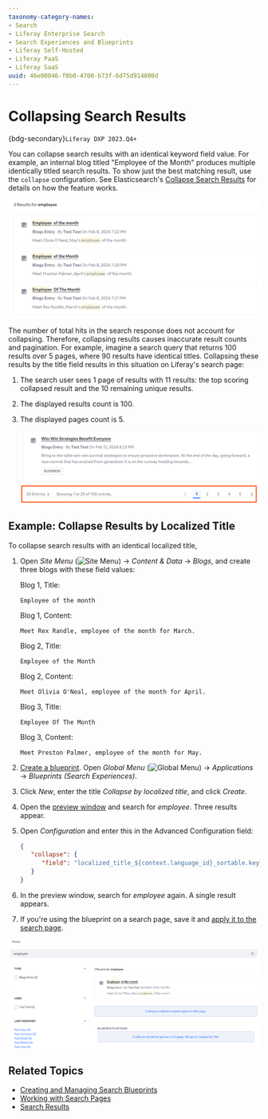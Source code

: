 ```yaml
---
taxonomy-category-names:
- Search
- Liferay Enterprise Search
- Search Experiences and Blueprints
- Liferay Self-Hosted
- Liferay PaaS
- Liferay SaaS
uuid: 46e00046-f0b0-4700-b73f-6d75d914800d
---
```

# Collapsing Search Results

{bdg-secondary}`Liferay DXP 2023.Q4+`

You can collapse search results with an identical keyword field value. For example, an internal blog titled "Employee of the Month" produces multiple identically titled search results. To show just the best matching result, use the `collapse` configuration. See Elasticsearch's [Collapse Search Results](https://www.elastic.co/guide/en/elasticsearch/reference/current/collapse-search-results.html) for details on how the feature works.

![There are multiple blogs about the employee of the month.](./collapsing-search-results/images/01.png)

The number of total hits in the search response does not account for collapsing. Therefore, collapsing results causes inaccurate result counts and pagination. For example, imagine a search query that returns 100 results over 5 pages, where 90 results have identical titles. Collapsing these results by the title field results in this situation on Liferay's search page:

1. The search user sees 1 page of results with 11 results: the top scoring collapsed result and the 10 remaining unique results.
1. The displayed results count is 100.
1. The displayed pages count is 5.

   ![Result counts and pagination don't work well with collapsed results.](./collapsing-search-results/images/03.png)

## Example: Collapse Results by Localized Title

To collapse search results with an identical localized title,

1. Open _Site Menu_ (![Site Menu](../../../../images/icon-product-menu.png)) &rarr; _Content & Data_ &rarr; _Blogs_, and create three blogs with these field values:

   Blog 1, Title:

   ```
   Employee of the month
   ```

   Blog 1, Content:

   ```
   Meet Rex Randle, employee of the month for March.
   ```


   Blog 2, Title:

   ```
   Employee of the Month
   ```

   Blog 2, Content:

   ```
   Meet Olivia O'Neal, employee of the month for April.
   ```

   Blog 3, Title:

   ```
   Employee Of The Month
   ```

   Blog 3, Content:

   ```
   Meet Preston Palmer, employee of the month for May.
   ```

1. [Create a blueprint](./creating-and-managing-search-blueprints.md). Open _Global Menu_ (![Global Menu](../../../../images/icon-applications-menu.png)) &rarr; _Applications_ &rarr; _Blueprints (Search Experiences)_.

1. Click _New_, enter the title _Collapse by localized title_, and click _Create_.

1. Open the [preview window](./creating-and-managing-search-blueprints.md#testing-a-blueprint-with-the-preview-sidebar) and search for _employee_. Three results appear.

1. Open _Configuration_ and enter this in the Advanced Configuration field:

   ```json
   {
      "collapse": {
         "field": "localized_title_${context.language_id}_sortable.keyword_lowercase"
      }
   }
   ```
1. In the preview window, search for _employee_ again. A single result appears.

1. If you're using the blueprint on a search page, save it and [apply it to the search page](./using-a-search-blueprint-on-a-search-page.md).

![The results are collapsed, but the count remains the same.](./collapsing-search-results/images/02.png)

## Related Topics

- [Creating and Managing Search Blueprints](./creating-and-managing-search-blueprints.md)
- [Working with Search Pages](../../../search-pages-and-widgets/working-with-search-pages.md)
- [Search Results](../../../search-pages-and-widgets/search-results.md)
